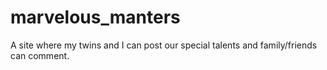 # marvelous_manters
A site where my twins and I can post our special talents and family/friends can comment.
